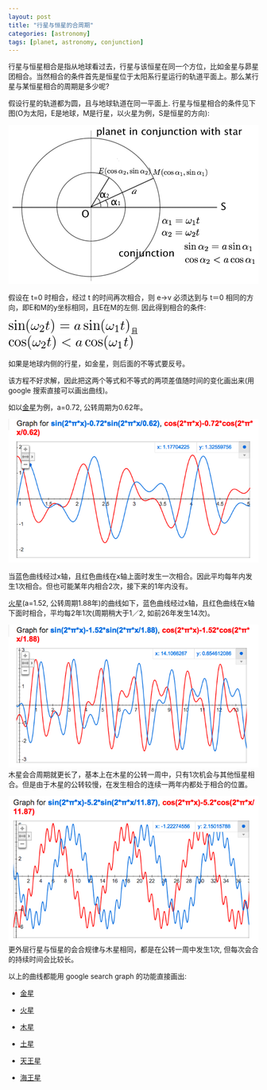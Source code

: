 ```yaml
---
layout: post
title: "行星与恒星的合周期"
categories: [astronomy]
tags: [planet, astronomy, conjunction]
---
```


行星与恒星相合是指从地球看过去，行星与该恒星在同一个方位，比如金星与昴星团相合。当然相合的条件首先是恒星位于太阳系行星运行的轨道平面上。那么某行星与某恒星相合的周期是多少呢? 

假设行星的轨道都为圆，且与地球轨道在同一平面上. 行星与恒星相合的条件见下图(O为太阳，E是地球，M是行星，以火星为例，S是恒星的方向):

![行星与恒星相合的条件](/images/planet_star_conjunction.png)

假设在 t=0 时相合，经过 t 的时间再次相合，则 e->v 必须达到与 t＝0 相同的方向，即E和M的y坐标相同，且E在M的左侧. 因此得到相合的条件:

![相合方程](/images/latex/eq_7378894517581845269_2.png)
且
![相合条件](/images/latex/eq_2329005520818939421_2.png)

如果是地球内侧的行星，如金星，则后面的不等式要反号。

该方程不好求解，因此把这两个等式和不等式的两项差值随时间的变化画出来(用 google 搜索直接可以画出曲线)。

如以[金星][1]为例，a=0.72, 公转周期为0.62年。

![金星与恒星的会合](/images/venus_conjunction.png)

当蓝色曲线经过x轴，且红色曲线在x轴上面时发生一次相合。因此平均每年内发生1次相合。但也可能某年内相合2次，接下来的1年内没有。

[火星][2](a=1.52, 公转周期1.88年)的曲线如下，蓝色曲线经过x轴，且红色曲线在x轴下面时相合，平均每2年1次(周期稍大于1／2, 如前26年发生14次)。

![火星与恒星的会合](/images/mars_conjunction.png)								 									
木星会合周期就更长了，基本上在木星的公转一周中，只有1次机会与其他恒星相合。但是由于木星的公转较慢，在发生相合的连续一两年内都处于相合的位置。

![木星与恒星的会合](/images/jupiter_conjunction.png)								 									
更外层行星与恒星的会合规律与木星相同，都是在公转一周中发生1次, 但每次会合的持续时间会比较长。

以上的曲线都能用 google search graph 的功能直接画出:

* [金星][1]
* [火星][2]
* [木星][3]
* [土星][4]
* [天王星][5]
* [海王星][6]

  [1]: http://www.google.com/search?sourceid=chrome&ie=UTF-8&q=sin(2pi*x)-0.72*sin(2pi*x%2F0.62)%2C+cos(2pi*x)-0.72*cos(2pi*x%2F0.62)
  [2]: http://www.google.com/search?sourceid=chrome&ie=UTF-8&q=sin(2*pi*x)-1.52*sin(2*pi*x%2F1.88)%2C+cos(2pi*x)-1.52*cos(2pi*x%2F1.88)
  [3]: http://www.google.com/search?sourceid=chrome&ie=UTF-8&q=sin(2*pi*x)-5.20*sin(2*pi*x%2F11.87)%2C+cos(2pi*x)-5.20*cos(2pi*x%2F11.87)
  [4]: http://www.google.com/search?sourceid=chrome&ie=UTF-8&q=sin(2*pi*x)-9.55*sin(2*pi*x%2F29.53)%2C+cos(2pi*x)-9.55*cos(2pi*x%2F29.53)
  [5]: http://www.google.com/search?sourceid=chrome&ie=UTF-8&q=sin(2*pi*x)-19.26*sin(2*pi*x%2F84.55)%2C+cos(2pi*x)-19.26*cos(2pi*x%2F84.55)
  [6]: http://www.google.com/search?sourceid=chrome&ie=UTF-8&q=sin(2*pi*x)-30.23*sin(2*pi*x%2F166.24)%2C+cos(2pi*x)-30.23*cos(2pi*x%2F166.24)
